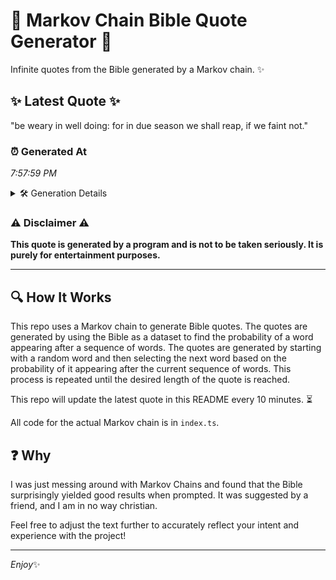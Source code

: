 # 📖 Markov Chain Bible Quote Generator 📖

Infinite quotes from the Bible generated by a Markov chain. ✨

## ✨ Latest Quote ✨
"be weary in well doing: for in due season we shall reap, if we faint not."

### ⏰ Generated At
*7:57:59 PM*

<details>
    <summary>🛠️ Generation Details</summary>
    <p>
        <strong>🌱 Seed:</strong> be<br>
        <strong>🔄 Iterations:</strong> 15<br>
        <strong>📜 Context History:</strong><br>[ be ]: weary<br>[ be, weary ]: in<br>[ be, weary, in ]: well<br>[ be, weary, in, well ]: doing:<br>[ be, weary, in, well, doing: ]: for<br>[ be, weary, in, well, doing:, for ]: in<br>[ weary, in, well, doing:, for, in ]: due<br>[ in, well, doing:, for, in, due ]: season<br>[ well, doing:, for, in, due, season ]: we<br>[ doing:, for, in, due, season, we ]: shall<br>[ for, in, due, season, we, shall ]: reap,<br>[ in, due, season, we, shall, reap, ]: if<br>[ due, season, we, shall, reap,, if ]: we<br>[ season, we, shall, reap,, if, we ]: faint<br>[ we, shall, reap,, if, we, faint ]: not.<br>
    </p>
</details>

### ⚠️ Disclaimer ⚠️
**This quote is generated by a program and is not to be taken seriously. It is purely for entertainment purposes.**

---

## 🔍 How It Works

This repo uses a Markov chain to generate Bible quotes. The quotes are generated by using the Bible as a dataset to find the probability of a word appearing after a sequence of words. The quotes are generated by starting with a random word and then selecting the next word based on the probability of it appearing after the current sequence of words. This process is repeated until the desired length of the quote is reached.

This repo will update the latest quote in this README every 10 minutes. ⏳

All code for the actual Markov chain is in `index.ts`.

## ❓ Why

I was just messing around with Markov Chains and found that the Bible surprisingly yielded good results when prompted. 
It was suggested by a friend, and I am in no way christian.

Feel free to adjust the text further to accurately reflect your intent and experience with the project!

---

*Enjoy*✨
